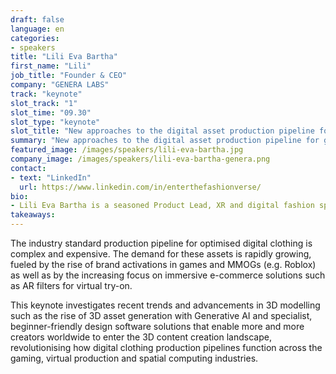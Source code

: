 ```yaml
---
draft: false
language: en
categories:
- speakers
title: "Lili Eva Bartha"
first_name: "Lili"
job_title: "Founder & CEO"
company: "GENERA LABS"
track: "keynote"
slot_track: "1"
slot_time: "09.30"
slot_type: "keynote"
slot_title: "New approaches to the digital asset production pipeline for games, virtual production and spatial computing"
summary: "New approaches to the digital asset production pipeline for games, virtual production and spatial computing"
featured_image: /images/speakers/lili-eva-bartha.jpg
company_image: /images/speakers/lili-eva-bartha-genera.png
contact:
- text: "LinkedIn"
  url: https://www.linkedin.com/in/enterthefashionverse/
bio:
- Lili Eva Bartha is a seasoned Product Lead, XR and digital fashion specialist, and the founder and CEO of GENERA LABS, a multi-award winning software startup, developing cloud-based solutions for accessible and easy-to-use digital clothing design
takeaways:
---
```


The industry standard production pipeline for optimised digital clothing is complex and expensive. The demand for these assets is rapidly growing, fueled by the rise of brand activations in games and MMOGs (e.g. Roblox) as well as by the increasing focus on immersive e-commerce solutions such as AR filters for virtual try-on. 

This keynote investigates recent trends and advancements in 3D modelling such as the rise of 3D asset generation with Generative AI and specialist, beginner-friendly design software solutions that enable more and more creators worldwide to enter the 3D content creation landscape, revolutionising how digital clothing production pipelines function across the gaming, virtual production and spatial computing industries.
